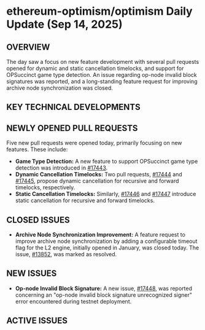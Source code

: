 # ethereum-optimism/optimism Daily Update (Sep 14, 2025)
## OVERVIEW 
The day saw a focus on new feature development with several pull requests opened for dynamic and static cancellation timelocks, and support for OPSuccinct game type detection. An issue regarding op-node invalid block signatures was reported, and a long-standing feature request for improving archive node synchronization was closed.

## KEY TECHNICAL DEVELOPMENTS

## NEWLY OPENED PULL REQUESTS
Five new pull requests were opened today, primarily focusing on new features. These include:
- **Game Type Detection:** A new feature to support OPSuccinct game type detection was introduced in [#17443](https://github.com/ethereum-optimism/optimism/pull/17443).
- **Dynamic Cancellation Timelocks:** Two pull requests, [#17444](https://github.com/ethereum-optimism/optimism/pull/17444) and [#17445](https://github.com/ethereum-optimism/optimism/pull/17445), propose dynamic cancellation for recursive and forward timelocks, respectively.
- **Static Cancellation Timelocks:** Similarly, [#17446](https://github.com/ethereum-optimism/optimism/pull/17446) and [#17447](https://github.com/ethereum-optimism/optimism/pull/17447) introduce static cancellation for recursive and forward timelocks.

## CLOSED ISSUES

- **Archive Node Synchronization Improvement:** A feature request to improve archive node synchronization by adding a configurable timeout flag for the L2 engine, initially opened in January, was closed today. The issue, [#13852](https://github.com/ethereum-optimism/optimism/issues/13852), was marked as resolved.

## NEW ISSUES

- **Op-node Invalid Block Signature:** A new issue, [#17448](https://github.com/ethereum-optimism/optimism/issues/17448), was reported concerning an "op-node invalid block signature unrecognized signer" error encountered during testnet deployment.

## ACTIVE ISSUES